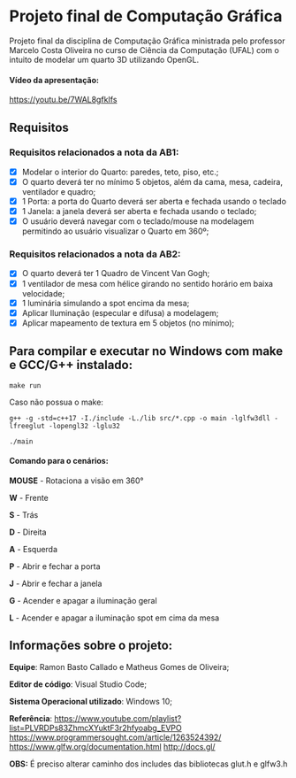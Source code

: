 # Projeto final de Computação Gráfica

Projeto final da disciplina de Computação Gráfica ministrada pelo professor Marcelo Costa Oliveira no curso de Ciência da Computação (UFAL) com o intuito de modelar um quarto 3D utilizando OpenGL.

#### Vídeo da apresentação:

https://youtu.be/7WAL8gfkIfs

## Requisitos

### Requisitos relacionados a nota da AB1:

- [x] Modelar o interior do Quarto: paredes, teto, piso, etc.; 
- [x] O quarto deverá ter no mínimo 5 objetos, além da cama, mesa, cadeira, ventilador e quadro; 
- [x] 1 Porta: a porta do Quarto deverá ser aberta e fechada usando o teclado
- [x] 1 Janela: a janela deverá ser aberta e fechada usando o teclado;
- [x] O usuário deverá navegar com o teclado/mouse na modelagem permitindo ao usuário visualizar o Quarto em 360º;

### Requisitos relacionados a nota da AB2:

- [x] O quarto deverá ter 1 Quadro de Vincent Van Gogh; 
- [x] 1 ventilador de mesa com hélice girando no sentido horário em baixa velocidade; 
- [x] 1 luminária simulando a spot encima da mesa; 
- [x] Aplicar Iluminação (especular e difusa) a modelagem;
- [x] Aplicar mapeamento de textura em 5 objetos (no mínimo);

## Para compilar e executar no Windows com make e GCC/G++ instalado:

`make run`

Caso não possua o make: 

`g++ -g -std=c++17 -I./include -L./lib src/*.cpp -o main -lglfw3dll -lfreeglut -lopengl32 -lglu32`

`./main`

#### Comando para o cenários:

__MOUSE__ - Rotaciona a visão em 360°

__W__ - Frente

__S__ - Trás

__D__ - Direita

__A__ - Esquerda

__P__ - Abrir e fechar a porta

__J__ - Abrir e fechar a janela

__G__ - Acender e apagar a iluminação geral

__L__ - Acender e apagar a iluminação spot em cima da mesa

## Informações sobre o projeto:

__Equipe__: Ramon Basto Callado e Matheus Gomes de Oliveira;

__Editor de código__: Visual Studio Code;

__Sistema Operacional utilizado__: Windows 10;

__Referência__: https://www.youtube.com/playlist?list=PLVRDPs83ZhmcXYuktF3r2hfyoabg_EVPO
                https://www.programmersought.com/article/1263524392/
                https://www.glfw.org/documentation.html
                http://docs.gl/
                

__OBS:__ É preciso alterar caminho dos includes das bibliotecas glut.h e glfw3.h 
